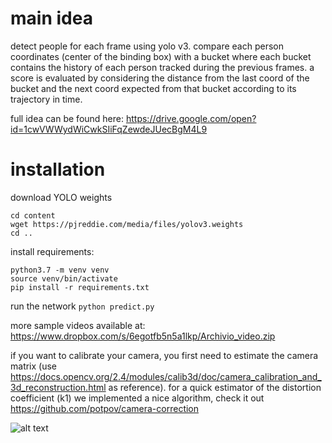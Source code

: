 # main idea

detect people for each frame using yolo v3.
compare each person coordinates (center of the binding box) with a bucket 
where each bucket contains the history of each person tracked during the previous frames.
a score is evaluated by considering the distance from the last coord of the 
bucket and the next coord expected from that bucket according to its trajectory in time.

full idea can be found here: https://drive.google.com/open?id=1cwVWWydWiCwkSIiFqZewdeJUecBgM4L9

# installation

download YOLO weights
```
cd content
wget https://pjreddie.com/media/files/yolov3.weights
cd ..
```

install requirements:
```
python3.7 -m venv venv
source venv/bin/activate
pip install -r requirements.txt
```

run the network
``` python predict.py ```

more sample videos available at: https://www.dropbox.com/s/6egotfb5n5a1lkp/Archivio_video.zip

if you want to calibrate your camera, you first need to estimate the camera matrix
(use https://docs.opencv.org/2.4/modules/calib3d/doc/camera_calibration_and_3d_reconstruction.html as 
reference). for a quick estimator of the distortion coefficient (k1) we implemented a nice algorithm, 
check it out https://github.com/potpov/camera-correction

![alt text](https://i.ibb.co/zFJxDQx/example.png)

